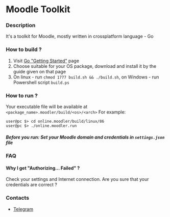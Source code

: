 # Moodle Toolkit
### Description
It's a toolkit for Moodle, mostly written in crossplatform language - Go
### How to build ?
1. Visit [Go "Getting Started"](https://golang.org/doc/install) page
2. Choose suitable for your OS package, download and install it by the guide given on that page
3. On linux - run `chmod 1777 build.sh && ./build.sh`, on Windows - run Powershell script `build.ps`
### How to run ?
Your executable file will be available at `<package_name>.moodler/build/<os>/<arch>`
For example:
```
user@pc $> cd online.moodler/build/linux/86
user@pc $> ./online.moodler.run
```
##### Before you run: Set your Moodle domain and credentials in `settings.json` file
### FAQ
#### Why I get "Authorizing... Failed" ?
Check your settings and Internet connection.
Are you sure that your credentials are correct ?
### Contacts
 - [Telegram](https://t.me/dimankiev)
